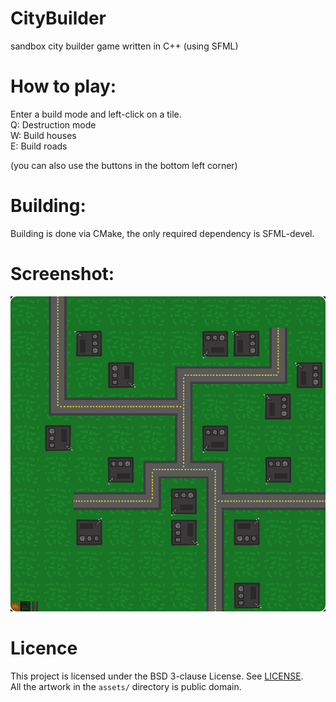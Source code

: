 # CityBuilder
sandbox city builder game written in C++ (using SFML)

# How to play:
Enter a build mode and left-click on a tile.\
Q: Destruction mode\
W: Build houses\
E: Build roads

(you can also use the buttons in the bottom left corner)

# Building:
Building is done via CMake, the only required dependency is SFML-devel.

# Screenshot:
<kbd><img src="screenshot.png" alt="The game" border=""></kbd>

# Licence
This project is licensed under the BSD 3-clause License. See [LICENSE](./LICENSE).\
All the artwork in the `assets/` directory is public domain.